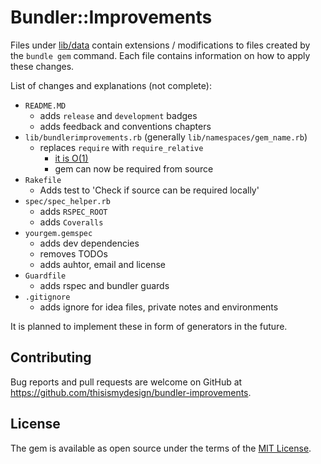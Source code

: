 # Bundler::Improvements

Files under [lib/data](lib/data) contain extensions / modifications to files created by the `bundle gem` command. Each file contains information on how to apply these changes.

List of changes and explanations (not complete):
- `README.MD`
  - adds `release` and `development` badges
  - adds feedback and conventions chapters
- `lib/bundlerimprovements.rb` (generally `lib/namespaces/gem_name.rb`)
  - replaces `require` with `require_relative`
    - [it is O(1)](http://www.rubydoc.info/github/rspec/rspec-support/RSpec%2FSupport.define_optimized_require_for_rspec)
    - gem can now be required from source
- `Rakefile`
  - Adds test to 'Check if source can be required locally'
- `spec/spec_helper.rb`
  - adds `RSPEC_ROOT`
  - adds `Coveralls`
- `yourgem.gemspec`
  - adds dev dependencies
  - removes TODOs
  - adds auhtor, email and license
- `Guardfile`
  - adds rspec and bundler guards
- `.gitignore`
  - adds ignore for idea files, private notes and environments

It is planned to implement these in form of generators in the future.

## Contributing

Bug reports and pull requests are welcome on GitHub at https://github.com/thisismydesign/bundler-improvements.

## License

The gem is available as open source under the terms of the [MIT License](https://opensource.org/licenses/MIT).
